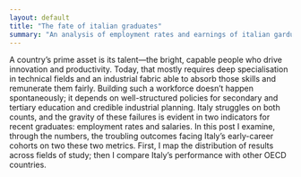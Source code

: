 ```yaml
---
layout: default
title: "The fate of italian graduates"
summary: "An analysis of employment rates and earnings of italian garduates across different fields."
---
```



A country’s prime asset is its talent—the bright, capable people who drive innovation and productivity. Today, that mostly requires deep specialisation in technical fields and an industrial fabric able to absorb those skills and remunerate them fairly. Building such a workforce doesn’t happen spontaneously; it depends on well-structured policies for secondary and tertiary education and credible industrial planning. Italy struggles on both counts, and the gravity of these failures is evident in two indicators for recent graduates: employment rates and salaries. 
In this post I examine, through the numbers, the troubling outcomes facing Italy’s early-career cohorts on two these two metrics. First, I map the distribution of results across fields of study; then I compare Italy’s performance with other OECD countries.
